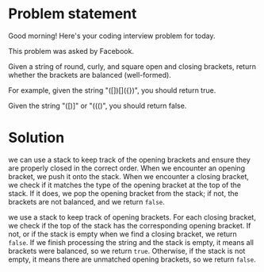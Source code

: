 # Problem statement
Good morning! Here's your coding interview problem for today.

This problem was asked by Facebook.

Given a string of round, curly, and square open and closing brackets, return whether the brackets are balanced (well-formed).

For example, given the string "(\[\])\[\]({})", you should return true.

Given the string "(\[)\]" or "((()", you should return false.

# Solution
we can use a stack to keep track of the opening brackets and ensure they are properly closed in the correct order. When we encounter an opening bracket, we push it onto the stack. When we encounter a closing bracket, we check if it matches the type of the opening bracket at the top of the stack. If it does, we pop the opening bracket from the stack; if not, the brackets are not balanced, and we return `false`.

we use a stack to keep track of opening brackets. For each closing bracket, we check if the top of the stack has the corresponding opening bracket. If not, or if the stack is empty when we find a closing bracket, we return `false`. If we finish processing the string and the stack is empty, it means all brackets were balanced, so we return `true`. Otherwise, if the stack is not empty, it means there are unmatched opening brackets, so we return `false`.